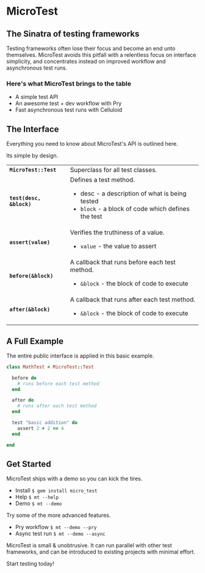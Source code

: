 # MicroTest

## The Sinatra of testing frameworks

Testing frameworks often lose their focus and become an end unto themselves.
MicroTest avoids this pitfall with a relentless focus on interface simplicity,
and concentrates instead on improved workflow and asynchronous test runs.

### Here's what MicroTest brings to the table

* A simple test API
* An awesome test + dev workflow with Pry
* Fast asynchronous test runs with Celluloid

## The Interface

Everything you need to know about MicroTest's API is outlined here.

Its simple by design.

<table>
  <tr>
    <td><strong><code>MicroTest::Test</code></strong></td>
    <td>Superclass for all test classes.</td>
  </tr>
  <tr>
    <td><strong><code>test(desc, &block)</code></strong></td>
    <td>
      Defines a test method.
      <ul>
        <li><sr<code>desc</code> - a description of what is being tested</li>
        <li><code>block</code> - a block of code which defines the test</li>
      </ul>
    </td>
  </tr>
  <tr>
    <td><strong><code>assert(value)</code></strong></td>
    <td>
      Verifies the truthiness of a value.
      <ul>
        <li><code>value</code> - the value to assert</li>
      </ul>
    </td>
  </tr>
  <tr>
    <td><strong><code>before(&block)</code></strong></td>
    <td>
      A callback that runs before each test method.
      <ul>
        <li><code>&block</code> - the block of code to execute</li>
      </ul>
    </td>
  </tr>
  <tr>
    <td><strong><code>after(&block)</code></strong></td>
    <td>
      A callback that runs after each test method.
      <ul>
        <li><code>&block</code> - the block of code to execute</li>
      </ul>
    </td>
  </tr>
</table>

## A Full Example

The entire public interface is applied in this basic example.

```ruby
class MathTest < MicroTest::Test

  before do
    # runs before each test method
  end

  after do
    # runs after each test method
  end

  test "basic addition" do
    assert 2 + 2 == 4
  end

end
```

## Get Started

MicroTest ships with a demo so you can kick the tires.

* Install `$ gem install micro_test`
* Help `$ mt --help`
* Demo `$ mt --demo`

Try some of the more advanced features.

* Pry workflow `$ mt --demo --pry`
* Async test run `$ mt --demo --async`

MicroTest is small & unobtrusive. It can run parallel with other test frameworks,
and can be introduced to existing projects with minimal effort.

Start testing today!
